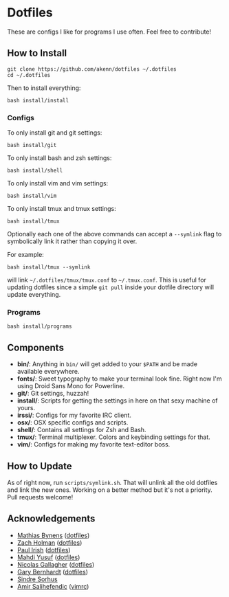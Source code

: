 # Dotfiles

These are configs I like for programs I use often. Feel free to contribute!

## How to Install

```
git clone https://github.com/akenn/dotfiles ~/.dotfiles
cd ~/.dotfiles
```

Then to install everything:
```
bash install/install
```

### Configs

To only install git and git settings:
```
bash install/git
```

To only install bash and zsh settings:
```
bash install/shell
```

To only install vim and vim settings:
```
bash install/vim
```

To only install tmux and tmux settings:
```
bash install/tmux
```

Optionally each one of the above commands can accept a `--symlink` flag to symbolically link it rather than copying it over. 

For example:
```
bash install/tmux --symlink
```

will link `~/.dotfiles/tmux/tmux.conf` to `~/.tmux.conf`. This is useful for updating dotfiles since a simple `git pull` inside your dotfile directory will update everything.

### Programs

```
bash install/programs
```

## Components

- **bin/**: Anything in `bin/` will get added to your `$PATH` and be made available everywhere.
- **fonts/**: Sweet typography to make your terminal look fine. Right now I'm using Droid Sans Mono for Powerline.
- **git/**: Git settings, huzzah!
- **install/**: Scripts for getting the settings in here on that sexy machine of yours.
- **irssi/**: Configs for my favorite IRC client.
- **osx/**: OSX specific configs and scripts.
- **shell/**: Contains all settings for Zsh and Bash.
- **tmux/**: Terminal multiplexer. Colors and keybinding settings for that.
- **vim/**: Configs for making my favorite text-editor boss.



## How to Update

As of right now, run <code>scripts/symlink.sh</code>. That will unlink all the old dotfiles and link the
new ones. Working on a better method but it's not a priority. Pull requests welcome!



## Acknowledgements
- [Mathias Bynens](https://github.com/mathiasbynens) ([dotfiles](https://github.com/mathiasbynens/dotfiles))
- [Zach Holman](https://github.com/holman) ([dotfiles](https://github.com/holman/dotfiles))
- [Paul Irish](https://github.com/paulirish) ([dotfiles](https://github.com/paulirish/dotfiles))
- [Mahdi Yusuf](https://github.com/myusuf3) ([dotfiles](https://github.com/myusuf3/dotfiles))
- [Nicolas Gallagher](https://github.com/necolas) ([dotfiles](https://github.com/necolas/dotfiles))
- [Gary Bernhardt](https://github.com/garybernhardt) ([dotfiles](https://github.com/garybernhardt/dotfiles))
- [Sindre Sorhus](https://github.com/sindresorhus)
- [Amir Salihefendic](https://github.com/amix) ([vimrc](https://github.com/amix/vimrc))
